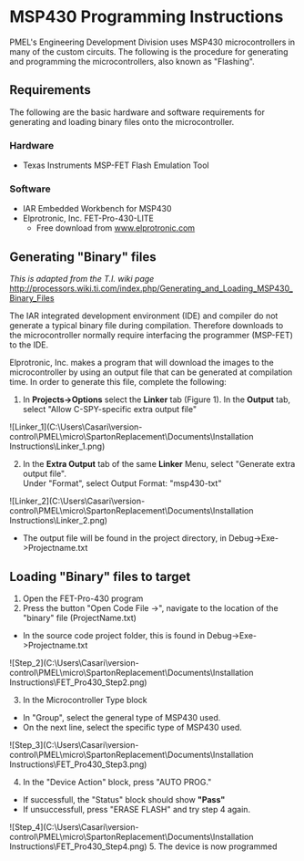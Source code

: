 # MSP430 Programming Instructions

PMEL's Engineering Development Division uses MSP430 microcontrollers in many of
the custom circuits.  The following is the procedure for generating and
programming the microcontrollers, also known as "Flashing".

## Requirements
The following are the basic hardware and software requirements for generating and
loading binary files onto the microcontroller.
### Hardware
* Texas Instruments MSP-FET Flash Emulation Tool

### Software
* IAR Embedded Workbench for MSP430
* Elprotronic, Inc. FET-Pro-430-LITE
  * Free download from www.elprotronic.com  

## Generating "Binary" files
*This is adapted from the T.I. wiki page*
http://processors.wiki.ti.com/index.php/Generating_and_Loading_MSP430_Binary_Files

The IAR integrated development environment (IDE) and compiler do not generate a typical
binary file during compilation.  Therefore downloads to the microcontroller normally
require interfacing the programmer (MSP-FET) to the IDE.

Elprotronic, Inc. makes a program that will download the images to the microcontroller
by using an output file that can be generated at compilation time.  In order
to generate this file, complete the following:
1. In **Projects->Options** select the **Linker** tab (Figure 1).  In the **Output**
tab, select "Allow C-SPY-specific extra output file"

  ![Linker_1](C:\Users\Casari\version-control\PMEL\micro\SpartonReplacement\Documents\Installation Instructions\Linker_1.png)

2. In the **Extra Output** tab of the same **Linker** Menu, select "Generate extra output file".  
Under "Format", select Output Format: "msp430-txt"

  ![Linker_2](C:\Users\Casari\version-control\PMEL\micro\SpartonReplacement\Documents\Installation Instructions\Linker_2.png)

  * The output file will be found in the project directory, in Debug->Exe->Projectname.txt

## Loading "Binary" files to target
1. Open the FET-Pro-430 program
2. Press the button "Open Code File ->", navigate to the location of the "binary"
file (ProjectName.txt)
  * In the source code project folder, this is found in Debug->Exe->Projectname.txt

  ![Step_2](C:\Users\Casari\version-control\PMEL\micro\SpartonReplacement\Documents\Installation Instructions\FET_Pro430_Step2.png)

3. In the Microcontroller Type block
  * In "Group", select the general type of MSP430 used.
  * On the next line, select the specific type of MSP430 used.

  ![Step_3](C:\Users\Casari\version-control\PMEL\micro\SpartonReplacement\Documents\Installation Instructions\FET_Pro430_Step3.png)

4. In the "Device Action" block, press "AUTO PROG."
  * If successfull, the "Status" block should show **"Pass"**
  * If unsuccessfull, press "ERASE FLASH" and try step 4 again.

  ![Step_4](C:\Users\Casari\version-control\PMEL\micro\SpartonReplacement\Documents\Installation Instructions\FET_Pro430_Step4.png)
5. The device is now programmed
